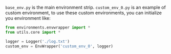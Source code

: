 ```base_env.py``` is the main environment strip.
```custom_env_0.py``` is an example of custom environment, to use these custom environments, you can initialize you environment like:

```python
from environments.envwrapper import *
from utils.core import *

logger = Logger('./log.txt')
custom_env = EnvWrapper('custom_env_0', logger)
```